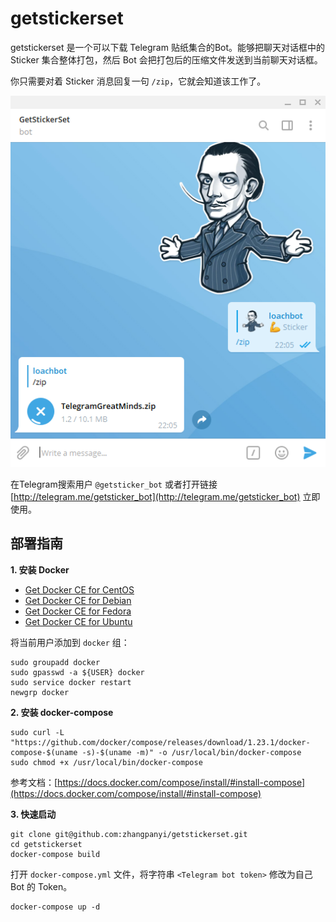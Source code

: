 # getstickerset
getstickerset 是一个可以下载 Telegram 贴纸集合的Bot。能够把聊天对话框中的 Sticker 集合整体打包，然后 Bot 会把打包后的压缩文件发送到当前聊天对话框。

你只需要对着 Sticker 消息回复一句 `/zip`，它就会知道该工作了。

![](example.png)

在Telegram搜索用户 `@getsticker_bot` 或者打开链接 [http://telegram.me/getsticker_bot](http://telegram.me/getsticker_bot) 立即使用。

## 部署指南

**1. 安装 Docker**
* [Get Docker CE for CentOS](https://docs.docker.com/install/linux/docker-ce/centos/)
* [Get Docker CE for Debian](https://docs.docker.com/install/linux/docker-ce/debian/)
* [Get Docker CE for Fedora](https://docs.docker.com/install/linux/docker-ce/fedora/)
* [Get Docker CE for Ubuntu](https://docs.docker.com/install/linux/docker-ce/ubuntu/)

将当前用户添加到 `docker` 组：
```
sudo groupadd docker
sudo gpasswd -a ${USER} docker
sudo service docker restart
newgrp docker
```

**2. 安装 docker-compose**
```
sudo curl -L "https://github.com/docker/compose/releases/download/1.23.1/docker-compose-$(uname -s)-$(uname -m)" -o /usr/local/bin/docker-compose
sudo chmod +x /usr/local/bin/docker-compose
```
参考文档：[https://docs.docker.com/compose/install/#install-compose](https://docs.docker.com/compose/install/#install-compose)

**3. 快速启动**
```
git clone git@github.com:zhangpanyi/getstickerset.git
cd getstickerset
docker-compose build
```
打开 `docker-compose.yml` 文件，将字符串 `<Telegram bot token>` 修改为自己 Bot 的 Token。
```
docker-compose up -d
```